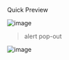 Quick Preview

![image](https://user-images.githubusercontent.com/68799154/124696080-9eb30280-df0e-11eb-94c0-075dac6007a0.png) 

>alert pop-out

![image](https://user-images.githubusercontent.com/68799154/124696209-dae66300-df0e-11eb-84a0-f03e3e572cd4.png)
